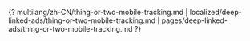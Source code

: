 {? multilang/zh-CN/thing-or-two-mobile-tracking.md | localized/deep-linked-ads/thing-or-two-mobile-tracking.md | pages/deep-linked-ads/thing-or-two-mobile-tracking.md ?}

